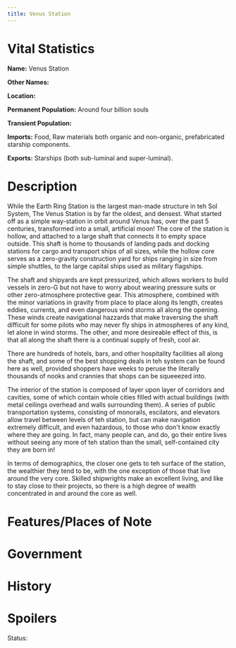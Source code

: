 ```yaml
---
title: Venus Station
---
```


# Vital Statistics

**Name:** Venus Station

**Other Names:**

**Location:**

**Permanent Population:** Around four billion souls

**Transient Population:**

**Imports:** Food, Raw materials both organic and non-organic, prefabricated
starship components.

**Exports:** Starships (both sub-luminal and super-luminal).

# Description

While the Earth Ring Station is the largest man-made structure in teh Sol
System, The Venus Station is by far the oldest, and densest. What started off as
a simple way-station in orbit around Venus has, over the past 5 centuries,
transformed into a small, artificial moon! The core of the station is hollow,
and attached to a large shaft that connects it to empty space outside. This
shaft is home to thousands of landing pads and docking stations for cargo and
transport ships of all sizes, while the hollow core serves as a zero-gravity
construction yard for ships ranging in size from simple shuttles, to the large
capital ships used as military flagships.

The shaft and shipyards are kept pressurized, which allows workers to build
vessels in zero-G but not have to worry about wearing pressure suits or other
zero-atmosphere protective gear. This atmosphere, combined with the minor
variations in gravity from place to place along its length, creates eddies,
currents, and even dangerous wind storms all along the opening. These winds
create navigational hazzards that make traversing the shaft difficult for some
pilots who may never fly ships in atmospheres of any kind, let alone in wind
storms. The other, and more desireable effect of this, is that all along the
shaft there is a continual supply of fresh, cool air.

There are hundreds of hotels, bars, and other hospitality facilities all along
the shaft, and some of the best shopping deals in teh system can be found here
as well, provided shoppers have weeks to peruse the literally thousands of nooks
and crannies that shops can be squeeezed into.

The interior of the station is composed of layer upon layer of corridors and
cavities, some of which contain whole cities filled with actual buildings (with
metal ceilings overhead and walls surrounding them). A series of public
transportation systems, consisting of monorails, escilators, and elevators allow
travel between levels of teh station, but can make navigation extremely
difficult, and even hazardous, to those who don't know exactly where they are
going. In fact, many people can, and do, go their entire lives without seeing
any more of teh station than the small, self-contained city they are born in!

In terms of demographics, the closer one gets to teh surface of the station, the
wealthier they tend to be, with the one exception of those that live around the
very core. Skilled shipwrights make an excellent living, and like to stay close
to their projects, so there is a high degree of wealth concentrated in and
around the core as well.

# Features/Places of Note

# Government

# History

# Spoilers

Status:
